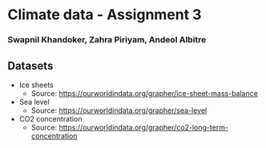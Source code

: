 # Climate data  - Assignment 3
### Swapnil Khandoker, Zahra Piriyam, Andeol Albitre


## Datasets
- Ice sheets
  - Source: https://ourworldindata.org/grapher/ice-sheet-mass-balance
- Sea level
  - Source: https://ourworldindata.org/grapher/sea-level
- CO2 concentration
  - Source: https://ourworldindata.org/grapher/co2-long-term-concentration
